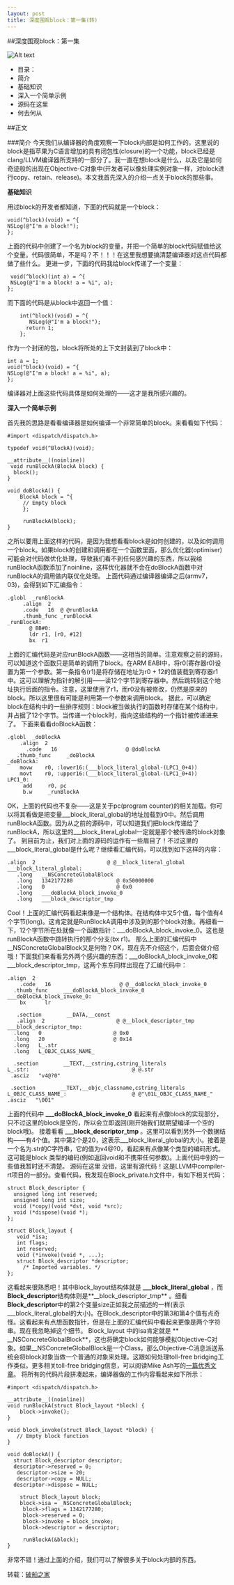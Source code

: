 ```yaml
---
layout: post
title: 深度围观block：第一集(转)
---
```


##深度围观block：第一集

![Alt text](http://beyondvincent.com/wp-content/uploads/2013/07/blocks_2x.png)

- 目录：
- 简介
- 基础知识
- 深入一个简单示例
- 源码在这里
- 何去何从

##正文

###简介
今天我们从编译器的角度观察一下block内部是如何工作的。这里说的block是指苹果为C语言增加的具有闭包性(closure)的一个功能，block已经是clang/LLVM编译器所支持的一部分了。我一直在想block是什么，以及它是如何奇迹般的出现在Objective-C对象中(开发者可以像处理实例对象一样，对block进行copy、retain、release)。本文我首先深入的介绍一点关于block的那些事。

**基础知识**

用过block的开发者都知道，下面的代码就是一个block：

    void(^block)(void) = ^{  
    NSLog(@"I'm a block!");
    };

上面的代码中创建了一个名为block的变量，并把一个简单的block代码赋值给这个变量。代码很简单，不是吗？不！！！在这里我想要搞清楚编译器对这点代码都做了些什么。
更进一步，下面的代码我给block传递了一个变量：

     void(^block)(int a) = ^{
     NSLog(@"I'm a block! a = %i", a);
    };

而下面的代码是从block中返回一个值：

    	int(^block)(void) = ^{
     	   NSLog(@"I'm a block!");
      	  return 1;
    	};

作为一个封闭的包，block将所处的上下文封装到了block中：

    int a = 1;
    void(^block)(void) = ^{
    NSLog(@"I'm a block! a = %i", a);
    };


编译器对上面这些代码具体是如何处理的——这才是我所感兴趣的。

**深入一个简单示例**

首先我的思路是看看编译器是如何编译一个非常简单的block。来看看如下代码：

    #import <dispatch/dispatch.h>
    
    typedef void(^BlockA)(void);
    
    __attribute__((noinline))
   	 void runBlockA(BlockA block) {
  	  block();
    }
    
    void doBlockA() {
    	BlockA block = ^{
   		 // Empty block
   		 };

   		 runBlockA(block);
    }

之所以要用上面这样的代码，是因为我想看看block是如何创建的，以及如何调用一个block。如果block的创建和调用都在一个函数里面，那么优化器(optimiser)可能会对代码做优化处理，导致我们看不到任何感兴趣的东西，所以我给runBlockA函数添加了noinline，这样优化器就不会在doBlockA函数中对runBlockA的调用做内联优化处理。
上面代码通过编译器编译之后(armv7，03)，会得到如下汇编指令：

    .globl  _runBlockA
   		 .align  2
   		 .code   16  @ @runBlockA
   		 .thumb_func _runBlockA
    _runBlockA:
 		   @ BB#0:
  	 	   ldr r1, [r0, #12]
  		   bx  r1
上面的汇编代码是对应runBlockA函数——这相当的简单。注意观察之前的源码，可以知道这个函数只是简单的调用了block。在ARM EABI中，将r0(寄存器r0)设置为第一个参数。第一条指令(r1)是将存储在地址为r0 + 12的值装载到寄存器r1中。这可以理解为指针的解引用——读12个字节到寄存器中。然后跳转到这个地址执行后面的指令。注意，这里使用了r1，而r0没有被修改，仍然是原来的block。所以这里很有可能是利用第一个参数来调用block。
据此，可以确定block在结构中的一些排序规则：block被当做执行的函数时存储在某个结构中，并占据了12个字节。当传递一个block时，指向这些结构的一个指针被传递进来了。
下面来看看doBlockA函数：

	.globl  _doBlockA
	    .align  2
  		  .code   16                      @ @doBlockA
 	   .thumb_func     _doBlockA
	_doBlockA:
	    movw    r0, :lower16:(___block_literal_global-(LPC1_0+4))
 		movt    r0, :upper16:(___block_literal_global-(LPC1_0+4))
	LPC1_0:
  	   	 add     r0, pc
    	 b.w     _runBlockA

OK，上面的代码也不复杂——这是关于pc(program counter)的相关加载。你可以将其看做是把变量___block_literal_global的地址加载到r0中。然后调用runBlockA函数。因为从之前的源码中，可以知道我们把block传递给了runBlockA，所以这里的___block_literal_global一定就是那个被传递的block对象了。
到目前为止，我们对上面的源码的运作有一些眉目了！不过这里的___block_literal_global是什么呢？继续看汇编代码，可以找到如下这样的内容：

	.align  2                       @ @__block_literal_global
	___block_literal_global:
 	   .long   __NSConcreteGlobalBlock
 	   .long   1342177280              @ 0x50000000
 	   .long   0                       @ 0x0
       .long   ___doBlockA_block_invoke_0
  	   .long   ___block_descriptor_tmp
Cool！上面的汇编代码看起来像是一个结构体。在结构体中又5个值，每个值有4个字节(long)。这肯定就是RunBlockA调用中涉及到的那个block对象。再细看一下，12个字节所在处就像一个函数指针：___doBlockA_block_invoke_0。这也是runBlockA函数中跳转执行的那个分支(bx r1)。
那么上面的汇编代码中__NSConcreteGlobalBlock又是何物？OK，现在先不介绍这个，后面会做介绍哦！下面我们来看看另外两个感兴趣的东西：___doBlockA_block_invoke_0和___block_descriptor_tmp，这两个东东同样出现在了汇编代码中：

	.align  2
	    .code   16                      @ @__doBlockA_block_invoke_0
  	  .thumb_func     ___doBlockA_block_invoke_0
	___doBlockA_block_invoke_0:
	    bx      lr

  	   .section        __DATA,__const
  	   .align  2                       @ @__block_descriptor_tmp
	___block_descriptor_tmp:
  	  .long   0                       @ 0x0
  	  .long   20                      @ 0x14
  	  .long   L_.str
  	  .long   L_OBJC_CLASS_NAME_

  	  .section        __TEXT,__cstring,cstring_literals
	L_.str:                                 @ @.str
   	 .asciz   "v4@?0"

   	 .section        __TEXT,__objc_classname,cstring_literals
	L_OBJC_CLASS_NAME_:                     @ @"\01L_OBJC_CLASS_NAME_"
    .asciz   "\001"

上面的代码中
**___doBlockA_block_invoke_0**
看起来有点像block的实现部分，只不过这里的block是空的，所以会立即返回(刚开始我们就期望编译一个空的block哦)。
接着看看
**___block_descriptor_tmp** 。这里可以看到另外一个数据结构——有4个值。其中第2个是20，这表示___block_literal_global的大小。接着是一个名为.str的C字符串，它的值为v4@?0，看起来有点像某个类型的编码形式。这可能是block 类型的编码(例如返回void和不携带任何参数)。上面代码中别的一些值我暂时还不清楚。
源码在这里
没错，这里有源代码！这是LLVM中compiler-rt项目的一部分。查看代码，我发现在Block_private.h文件中，有如下相关代码：

	struct Block_descriptor {
  	  unsigned long int reserved;
   	  unsigned long int size;
      void (*copy)(void *dst, void *src);
 	  void (*dispose)(void *);
	};

	struct Block_layout {
 	   void *isa;
  	   int flags;
   	   int reserved;
   	   void (*invoke)(void *, ...);
       struct Block_descriptor *descriptor;
    	 /* Imported variables. */
	};

这看起来很熟悉吧！其中Block_layout结构体就是
**___block_literal_global** ，而**Block_descriptor**结构体则是**__block_descriptor_tmp** 。细看 **Block_descriptor**中的第2个变量size正如我之前描述的一样(表示___block_literal_global的大小)。在Block_descriptor中的第3和第4个值有点奇怪。这看起来有点想函数指针，但是在上面的汇编代码中看起来更像是两个字符串。现在我忽略掉这个细节。
Block_layout 中的isa肯定就是
** __NSConcreteGlobalBlock**，这也将确定block如何能够模拟Objective-C对象。如果__NSConcreteGlobalBlock是一个Class，那么Objective-C消息派送系统会将block对象当做一个普通的对象来处理。这跟如何处理toll-free bridging工作类似。更多相关toll-free bridging信息，可以阅读Mike Ash写的[一篇优秀文章](https://mikeash.com/pyblog/friday-qa-2010-01-22-toll-free-bridging-internals.html)。
将所有的代码片段拼凑起来，编译器做的工作内容看起来如下所示：

	#import <dispatch/dispatch.h>

	__attribute__((noinline))
	void runBlockA(struct Block_layout *block) {
	    block->invoke();
	}

	void block_invoke(struct Block_layout *block) {
 	   // Empty block function
	}

	void doBlockA() {
  	  struct Block_descriptor descriptor;
  	  descriptor->reserved = 0;
 	   descriptor->size = 20;
 	   descriptor->copy = NULL;
  	  descriptor->dispose = NULL;

    	struct Block_layout block;
       	block->isa = _NSConcreteGlobalBlock;
   		 block->flags = 1342177280;
   		 block->reserved = 0;
   		 block->invoke = block_invoke;
   		 block->descriptor = descriptor;

  	     runBlockA(&block);
	}
非常不错！通过上面的介绍，我们可以了解很多关于block内部的东西。

转载：[破船之家](http://beyondvincent.com/blog/2013/07/09/99/)
